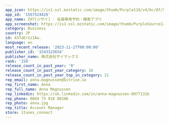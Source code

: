 ```yaml
---
app_icon: https://is1-ssl.mzstatic.com/image/thumb/Purple116/v4/bc/8f/51/bc8f5100-e8e3-62f1-07c4-23fe98d0378b/AppIcon-1x_U007emarketing-0-5-0-85-220.png/1024x1024bb.png
app_id: '1567524426'
app_name: ZXY[ジザイ] - 会員専用予約・検索アプリ
app_screenshot: https://is1-ssl.mzstatic.com/image/thumb/PurpleSource125/v4/2c/56/6a/2c566ae4-9ba4-cc40-d1aa-607789734838/67340f34-6f6a-4925-8193-452d2eaae71f_iOS__U30b9_U30af_U30ea_U30fc_U30f3_U30b7_U30e7_U30c3_U30c8_6.5_U30a4_U30f3_U30c1_01.png/1242x2688bb.png
category: Business
country: JP
id: 437aEr1zIAw_
language: en
most_recent_release: '2023-11-27T00:00:00'
publisher_id: '1543323654'
publisher_name: 株式会社ザイマックス
rank: '158'
release_count_in_past_year: '9'
release_count_in_past_year_category: 16
release_count_in_past_year_top_in_category: 21
rep_email: anna.magnussen@bitrise.io
rep_first_name: Anna
rep_full_name: Anna Magnussen
rep_linkedin: https://uk.linkedin.com/in/anna-magnussen-0977131b
rep_phone: 0044 73 918 00286
rep_photo: anna.jpg
rep_title: Account Manager
store: itunes_connect
---
```

